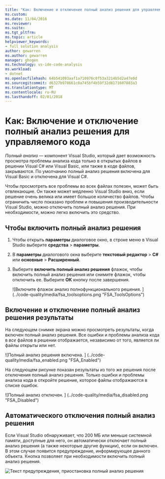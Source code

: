 ```yaml
---
title: "Как: Включение и отключение полный анализ решения для управляемого кода | Документы Microsoft"
ms.custom: 
ms.date: 11/04/2016
ms.reviewer: 
ms.suite: 
ms.tgt_pltfrm: 
ms.topic: article
helpviewer_keywords:
- full solution analysis
author: gewarren
ms.author: gewarren
manager: ghogen
ms.technology: vs-ide-code-analysis
ms.workload:
- dotnet
ms.openlocfilehash: 64b541093aaf1a710976c0f53a3214b5d2a47e0d
ms.sourcegitcommit: d6327b978661c0a745bf4b59f32d8171607803a3
ms.translationtype: MT
ms.contentlocale: ru-RU
ms.lasthandoff: 02/01/2018
---
```

# <a name="how-to-enable-and-disable-full-solution-analysis-for-managed-code"></a>Как: Включение и отключение полный анализ решения для управляемого кода

*Полный анализ* — компонент Visual Studio, который дает возможность просмотра проблемы анализа кода только в открытых файлов в решении Visual C# или Visual Basic, или также в коде файлов, закрываются. По умолчанию полный анализ решения включена для Visual Basic и отключена для Visual C#.

Чтобы просмотреть все проблемы во всех файлах полезен, может быть отвлекающие. Он также может медленно Visual Studio вниз, если решение очень велика или имеет большое количество файлов. Чтобы ограничить число показано проблем и повышения производительности Visual Studio, можно отключить полный анализ решения. При необходимости, можно легко включить это средство.

## <a name="to-toggle-full-solution-analysis"></a>Чтобы включить полный анализ решения

1. Чтобы открыть **параметры** диалоговое окно, в строке меню в Visual Studio выберите **средства** > **параметры**.

1. В **параметры** диалогового окна выберите **текстовый редактор** > **C#** или **основные**  >   **Расширенный**.

1. Выберите **включить полный анализ решения** флажок, чтобы включить полный анализ решения или снимите флажок, чтобы отключить ее. Выберите **ОК** кнопку после завершения.

    ![Включите флажок анализ полнофункционального решения. ] (../code-quality/media/fsa_toolsoptions.png "FSA_ToolsOptions")

## <a name="results-of-enabling-and-disabling-full-solution-analysis"></a>Включение и отключение полный анализ решения результаты

На следующем снимке экрана можно просмотреть результаты, когда включен полный анализ решения. Все ошибки и проблемы анализа кода в *все* файлов в решении отображается, независимо от того, является ли файлы открыты или нет.

![Полный анализ решения включена. ] (../code-quality/media/fsa_enabled.png "FSA_Enabled")

На следующем рисунке показан результаты из того же решения после отключения полный анализ решения. Только ошибки и проблемы анализа кода в откройте решение, которое файлы отображаются в списке ошибок.

![Полный анализ отключен. ] (../code-quality/media/fsa_disabled.png "FSA_Disabled")

## <a name="automatically-disabling-full-solution-analysis"></a>Автоматического отключения полный анализ решения

Если Visual Studio обнаруживает, что 200 МБ или меньше системной памяти, доступные для него, он автоматически отключает полный анализ решения (а также некоторые другие функции), если он включен. В этом случае появится предупреждение, информирующее данного объекта. Кнопка позволяет при необходимости включить полный анализ решения.

![Текст предупреждения, приостановка полный анализ решения](../code-quality/media/fsa_alert.png "FSA_Alert")